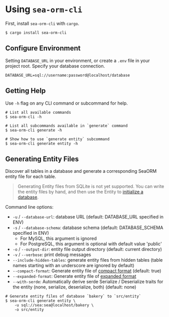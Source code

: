 # Using `sea-orm-cli`

First, install `sea-orm-cli` with `cargo`.

```shell
$ cargo install sea-orm-cli
```

## Configure Environment

Setting `DATABASE_URL` in your environment, or create a `.env` file in your project root. Specify your database connection.

```env title=".env"
DATABASE_URL=sql://username:password@localhost/database
```

## Getting Help

Use `-h` flag on any CLI command or subcommand for help.

```shell
# List all available commands
$ sea-orm-cli -h

# List all subcommands available in `generate` command
$ sea-orm-cli generate -h

# Show how to use `generate entity` subcommand
$ sea-orm-cli generate entity -h
```

## Generating Entity Files

Discover all tables in a database and generate a corresponding SeaORM entity file for each table.

> Generating Entity files from SQLite is not yet supported. You can write the entity files by hand, and then use the Entity to [initialize a database](/docs/write-test/sqlite#setup-database-schema).

Command line options:
- `-u` / `--database-url`: database URL (default: DATABASE_URL specified in ENV)
- `-s` / `--database-schema`: database schema (default: DATABASE_SCHEMA specified in ENV)
    - For MySQL, this argument is ignored
    - For PostgreSQL, this argument is optional with default value 'public'
- `-o` / `--output-dir`: entity file output directory (default: current directory)
- `-v` / `--verbose`: print debug messages
- `--include-hidden-tables`: generate entity files from hidden tables (table names starting with an underscore are ignored by default)
- `--compact-format`: Generate entity file of [compact format](/docs/generate-entity/entity-structure) (default: true)
- `--expanded-format`: Generate entity file of [expanded format](/docs/generate-entity/expanded-entity-structure)
- `--with-serde`: Automatically derive serde Serialize / Deserialize traits for the entity (none, serialize, deserialize, both) (default: none)

```shell
# Generate entity files of database `bakery` to `src/entity`
$ sea-orm-cli generate entity \
    -u sql://sea:sea@localhost/bakery \
    -o src/entity
```
